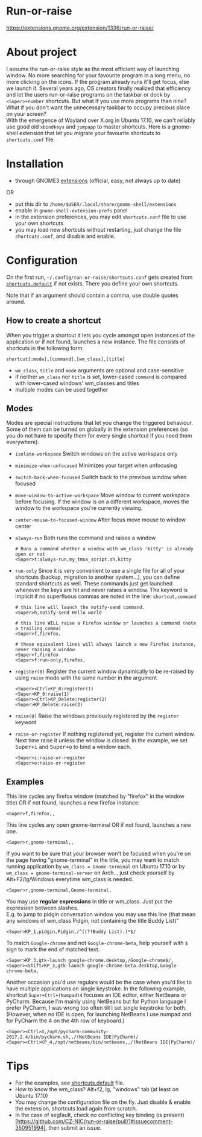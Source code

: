# Run-or-raise

https://extensions.gnome.org/extension/1336/run-or-raise/

# About project

I assume the run-or-raise style as the most efficient way of launching window. No more searching for your favourite program in a long menu, no more clicking on the icons. If the program already runs it'll get focus, else we launch it. Several years ago, OS creators finally realized that efficiency and let the users run-or-raise programs on the taskbar or dock by `<Super>+number` shortcuts. But what if you use more programs than nine? What if you don't want the unnecessary taskbar to occupy precious place on your screen?  
With the emergence of Wayland over X.org in Ubuntu 17.10, we can't reliably use good old `xbindkeys` and `jumpapp` to master shortcuts. Here is a gnome-shell extension that let you migrate your favourite shortcuts to `shortcuts.conf` file.

# Installation

* through GNOME3 [extensions](https://extensions.gnome.org/extension/1336/run-or-raise/
) (official, easy, not always up to date)

OR
* put this dir to `/home/$USER/.local/share/gnome-shell/extensions`
* enable in `gnome-shell-extension-prefs` panel
* in the extension preferences, you may edit `shortcuts.conf` file to use your own shortcuts
* you may load new shortcuts without restarting, just change the file `shortcuts.conf`, and disable and enable.

# Configuration

On the first run, `~/.config/run-or-raise/shortcuts.conf` gets created from [`shortcuts.default`](shortcuts.default) if not exists. There you define your own shortcuts.

Note that if an argument should contain a comma, use double quotes around. 

## How to create a shortcut

When you trigger a shortcut it lets you cycle amongst open instances of the application or if not found, launches a new instance. The file consists of shortcuts in the following form:

`shortcut[:mode],[command],[wm_class],[title]`

* `wm_class`, `title` and `mode` arguments are optional and case-sensitive
* if neither `wm_class` nor `title`  is set, lower-cased `command` is compared with lower-cased windows' wm_classes and titles
* multiple modes can be used together

## Modes

Modes are special instructions that let you change the triggered behaviour. Some of them can be turned on globally in the extension preferences (so you do not have to specify them for every single shortcut if you need them everywhere).

* `isolate-workspace` Switch windows on the active workspace only
* `minimize-when-unfocused` Minimizes your target when unfocusing
* `switch-back-when-focused` Switch back to the previous window when focused
* `move-window-to-active-workspace` Move window to current workspace before focusing. If the window is on a different workspace, moves the window to the workspace you're currently viewing.
* `center-mouse-to-focused-window` After focus move mouse to window center
* `always-run` Both runs the command and raises a window
    ```
    # Runs a command whether a window with wm_class 'kitty' is already open or not
    <Super>t:always-run,my_tmux_script.sh,kitty
    ```
* `run-only` Since it is very convenient to use a single file for all of your shortcuts (backup, migration to another system...), you can define standard shortcuts as well. These commands just get launched whenever the keys are hit and never raises a window. The keyword is implicit if no superfluous commas are noted in the line: `shortcut,command`   

    ```
    # this line will launch the notify-send command.
    <Super>h,notify-send Hello world
  
    # this line WILL raise a Firefox window or launches a command (note a trailing comma)
    <Super>f,firefox,
  
    # these equivalent lines will always launch a new Firefox instance, never raising a window
    <Super>f,firefox    
    <Super>f:run-only,firefox,
    ```
* `register(0)` Register the current window dynamically to be re-raised by using `raise` mode with the same number in the argument
  ```
  <Super><Ctrl>KP_0:register(1)
  <Super>KP_0:raise(1)
  <Super><Ctrl>KP_Delete:register(2)
  <Super>KP_Delete:raise(2)
  ```
* `raise(0)` Raise the windows previously registered by the `register` keyword
* `raise-or-register` If nothing registered yet, register the current window. Next time raise it unless the window is closed. In the example, we set <kbd>Super+i</kbd> and <kbd>Super+o</kbd> to bind a window each. 
  ```   
  <Super>i:raise-or-register
  <Super>o:raise-or-register  
  ```

## Examples

This line cycles any firefox window (matched by "firefox" in the window title) OR if not found, launches a new firefox instance:

```
<Super>f,firefox,,
```

This line cycles any open gnome-terminal OR if not found, launches a new one.

```
<Super>r,gnome-terminal,,
```

If you want to be sure that your browser won't be focused when you're on the page having "gnome-terminal" in the title, you may want to match running application by `wm_class = Gnome-terminal` on Ubuntu 17.10 or by `wm_class = gnome-terminal-server` on Arch... just check yourself by Alt+F2/lg/Windows everytime wm_class is needed.

```
<Super>r,gnome-terminal,Gnome-terminal,
```


You may use **regular expressions** in title or wm_class. Just put the expression between slashes.   
E.g. to jump to pidgin conversation window you may use this line
(that mean any windows of wm_class Pidgin, not containing the title Buddy List)"

```
<Super>KP_1,pidgin,Pidgin,/^((?!Buddy List).)*$/
```

To match `Google-chrome` and not `Google-chrome-beta`, help yourself with `$` sign to mark the end of matched text.
```
<Super>KP_3,gtk-launch google-chrome.desktop,/Google-chrome$/,
<Super><Shift>KP_3,gtk-launch google-chrome-beta.desktop,Google-chrome-beta,
```

Another occasion you'd use regulars would be the case when you'd like to have multiple applications on single keystroke. In the following example, shortcut `Super+Ctrl+(Numpad)4` focuses an IDE editor, either NetBeans or PyCharm. Because I'm mainly using NetBeans but for Python language I prefer PyCharm, I was wrong too often till I set single keystroke for both. (However, when no IDE is open, for launching NetBeans I use numpad and for PyCharm the 4 on the 4th row of keyboard.)

```
<Super><Ctrl>4,/opt/pycharm-community-2017.2.4/bin/pycharm.sh,,/(NetBeans IDE|PyCharm)/
<Super><Ctrl>KP_4,/opt/netbeans/bin/netbeans,,/(NetBeans IDE|PyCharm)/
```

# Tips
* For the examples, see [shortcuts.default](shortcuts.default) file.
* How to know the wm_class? Alt+f2, lg, "windows" tab (at least on Ubuntu 17.10)
* You may change the configuration file on the fly. Just disable & enable the extension, shortcuts load again from scratch.
* In the case of segfault, check no conflicting key binding (is present)[https://github.com/CZ-NIC/run-or-raise/pull/1#issuecomment-350951994], then submit an issue.
